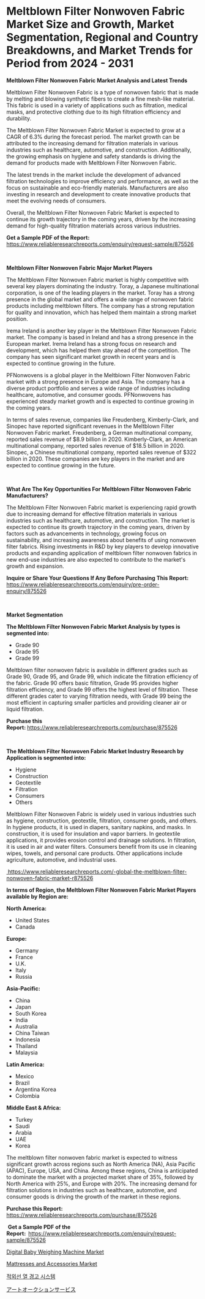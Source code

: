 <p><h1>Meltblown Filter Nonwoven Fabric Market Size and Growth, Market Segmentation, Regional and Country Breakdowns, and Market Trends for Period from 2024 -  2031</h1></p><p><strong>Meltblown Filter Nonwoven Fabric Market Analysis and Latest Trends</strong></p>
<p><p>Meltblown Filter Nonwoven Fabric is a type of nonwoven fabric that is made by melting and blowing synthetic fibers to create a fine mesh-like material. This fabric is used in a variety of applications such as filtration, medical masks, and protective clothing due to its high filtration efficiency and durability.</p><p>The Meltblown Filter Nonwoven Fabric Market is expected to grow at a CAGR of 6.3% during the forecast period. The market growth can be attributed to the increasing demand for filtration materials in various industries such as healthcare, automotive, and construction. Additionally, the growing emphasis on hygiene and safety standards is driving the demand for products made with Meltblown Filter Nonwoven Fabric.</p><p>The latest trends in the market include the development of advanced filtration technologies to improve efficiency and performance, as well as the focus on sustainable and eco-friendly materials. Manufacturers are also investing in research and development to create innovative products that meet the evolving needs of consumers.</p><p>Overall, the Meltblown Filter Nonwoven Fabric Market is expected to continue its growth trajectory in the coming years, driven by the increasing demand for high-quality filtration materials across various industries.</p></p>
<p><strong>Get a Sample PDF of the Report:&nbsp;</strong> <a href="https://www.reliableresearchreports.com/enquiry/request-sample/875526">https://www.reliableresearchreports.com/enquiry/request-sample/875526</a></p>
<p>&nbsp;</p>
<p><strong>Meltblown Filter Nonwoven Fabric Major Market Players</strong></p>
<p><p>The Meltblown Filter Nonwoven Fabric market is highly competitive with several key players dominating the industry. Toray, a Japanese multinational corporation, is one of the leading players in the market. Toray has a strong presence in the global market and offers a wide range of nonwoven fabric products including meltblown filters. The company has a strong reputation for quality and innovation, which has helped them maintain a strong market position.</p><p>Irema Ireland is another key player in the Meltblown Filter Nonwoven Fabric market. The company is based in Ireland and has a strong presence in the European market. Irema Ireland has a strong focus on research and development, which has helped them stay ahead of the competition. The company has seen significant market growth in recent years and is expected to continue growing in the future.</p><p>PFNonwovens is a global player in the Meltblown Filter Nonwoven Fabric market with a strong presence in Europe and Asia. The company has a diverse product portfolio and serves a wide range of industries including healthcare, automotive, and consumer goods. PFNonwovens has experienced steady market growth and is expected to continue growing in the coming years.</p><p>In terms of sales revenue, companies like Freudenberg, Kimberly-Clark, and Sinopec have reported significant revenues in the Meltblown Filter Nonwoven Fabric market. Freudenberg, a German multinational company, reported sales revenue of $8.9 billion in 2020. Kimberly-Clark, an American multinational company, reported sales revenue of $18.5 billion in 2020. Sinopec, a Chinese multinational company, reported sales revenue of $322 billion in 2020. These companies are key players in the market and are expected to continue growing in the future.</p></p>
<p>&nbsp;</p>
<p><strong>What Are The Key Opportunities For Meltblown Filter Nonwoven Fabric Manufacturers?</strong></p>
<p><p>The Meltblown Filter Nonwoven Fabric market is experiencing rapid growth due to increasing demand for effective filtration materials in various industries such as healthcare, automotive, and construction. The market is expected to continue its growth trajectory in the coming years, driven by factors such as advancements in technology, growing focus on sustainability, and increasing awareness about benefits of using nonwoven filter fabrics. Rising investments in R&D by key players to develop innovative products and expanding application of meltblown filter nonwoven fabrics in new end-use industries are also expected to contribute to the market's growth and expansion.</p></p>
<p><strong>Inquire or Share Your Questions If Any Before Purchasing This Report:</strong> <a href="https://www.reliableresearchreports.com/enquiry/pre-order-enquiry/875526">https://www.reliableresearchreports.com/enquiry/pre-order-enquiry/875526</a></p>
<p>&nbsp;</p>
<p><strong>Market Segmentation</strong></p>
<p><strong>The Meltblown Filter Nonwoven Fabric Market Analysis by types is segmented into:</strong></p>
<p><ul><li>Grade 90</li><li>Grade 95</li><li>Grade 99</li></ul></p>
<p><p>Meltblown filter nonwoven fabric is available in different grades such as Grade 90, Grade 95, and Grade 99, which indicate the filtration efficiency of the fabric. Grade 90 offers basic filtration, Grade 95 provides higher filtration efficiency, and Grade 99 offers the highest level of filtration. These different grades cater to varying filtration needs, with Grade 99 being the most efficient in capturing smaller particles and providing cleaner air or liquid filtration.</p></p>
<p><strong>Purchase this Report:&nbsp;</strong><a href="https://www.reliableresearchreports.com/purchase/875526">https://www.reliableresearchreports.com/purchase/875526</a></p>
<p>&nbsp;</p>
<p><strong>The Meltblown Filter Nonwoven Fabric Market Industry Research by Application is segmented into:</strong></p>
<p><ul><li>Hygiene</li><li>Construction</li><li>Geotextile</li><li>Filtration</li><li>Consumers</li><li>Others</li></ul></p>
<p><p>Meltblown Filter Nonwoven Fabric is widely used in various industries such as hygiene, construction, geotextile, filtration, consumer goods, and others. In hygiene products, it is used in diapers, sanitary napkins, and masks. In construction, it is used for insulation and vapor barriers. In geotextile applications, it provides erosion control and drainage solutions. In filtration, it is used in air and water filters. Consumers benefit from its use in cleaning wipes, towels, and personal care products. Other applications include agriculture, automotive, and industrial uses.</p></p>
<p><a href="https://www.reliableresearchreports.com/-global-the-meltblown-filter-nonwoven-fabric-market-r875526">&nbsp;https://www.reliableresearchreports.com/-global-the-meltblown-filter-nonwoven-fabric-market-r875526</a></p>
<p><strong>In terms of Region, the Meltblown Filter Nonwoven Fabric Market Players available by Region are:</strong></p>
<p>
    <p> <strong> North America: </strong>
        <ul>
            <li>United States</li>
            <li>Canada</li>
        </ul>
        </p> 
    <p> <strong> Europe: </strong>
        <ul>
            <li>Germany</li>
            <li>France</li>
            <li>U.K.</li>
            <li>Italy</li>
            <li>Russia</li>
        </ul>
        </p> 
    <p> <strong> Asia-Pacific: </strong>
        <ul>
            <li>China</li>
            <li>Japan</li>
            <li>South Korea</li>
            <li>India</li>
            <li>Australia</li>
            <li>China Taiwan</li>
            <li>Indonesia</li>
            <li>Thailand</li>
            <li>Malaysia</li>
        </ul>
        </p> 
    <p> <strong> Latin America: </strong>
        <ul>
            <li>Mexico</li>
            <li>Brazil</li>
            <li>Argentina Korea</li>
            <li>Colombia</li>
        </ul>
        </p> 
    <p> <strong> Middle East & Africa: </strong>
        <ul>
            <li>Turkey</li>
            <li>Saudi</li>
            <li>Arabia</li>
            <li>UAE</li>
            <li>Korea</li>
        </ul>
    </p>
    </p>
<p><p>The meltblown filter nonwoven fabric market is expected to witness significant growth across regions such as North America (NA), Asia Pacific (APAC), Europe, USA, and China. Among these regions, China is anticipated to dominate the market with a projected market share of 35%, followed by North America with 25%, and Europe with 20%. The increasing demand for filtration solutions in industries such as healthcare, automotive, and consumer goods is driving the growth of the market in these regions.</p></p>
<p><strong>Purchase this Report: </strong><a href="https://www.reliableresearchreports.com/purchase/875526">https://www.reliableresearchreports.com/purchase/875526</a></p>
<p>&nbsp;<strong>Get a Sample PDF of the Report:&nbsp;&nbsp;</strong><a href="https://www.reliableresearchreports.com/enquiry/request-sample/875526">https://www.reliableresearchreports.com/enquiry/request-sample/875526</a></p>
<p><strong></strong></p>
<p><p><a href="https://www.linkedin.com/pulse/digital-baby-weighing-machine-market-report-reveals-d9g7c">Digital Baby Weighing Machine Market</a></p><p><a href="https://github.com/ElmoRunolfsson2023/Market-Research-Report-List-1/blob/main/mattresses-and-accessories-market.md">Mattresses and Accessories Market</a></p><p><a href="https://medium.com/@londonacobson5656/%EC%A0%81%EC%99%B8%EC%84%A0-%EC%97%B4-%EA%B2%BD%EA%B3%A0-%EC%8B%9C%EC%8A%A4%ED%85%9C-%EC%8B%9C%EC%9E%A5-%EC%A0%90%EC%9C%A0%EC%9C%A8-%EB%B3%80%ED%99%94-%EB%B0%8F-%EC%8B%9C%EC%9E%A5-%EC%84%B1%EC%9E%A5-%ED%8A%B8%EB%A0%8C%EB%93%9C-2024-2031%EB%85%84-192b8db4a67f">적외선 열 경고 시스템</a></p><p><a href="https://medium.com/@teridactyl90/%E3%82%A2%E3%83%BC%E3%83%88%E3%82%AA%E3%83%BC%E3%82%AF%E3%82%B7%E3%83%A7%E3%83%B3%E3%82%B5%E3%83%BC%E3%83%93%E3%82%B9%E5%B8%82%E5%A0%B4-%E7%A8%AE%E9%A1%9E-%E3%82%A2%E3%83%97%E3%83%AA%E3%82%B1%E3%83%BC%E3%82%B7%E3%83%A7%E3%83%B3-%E3%81%8A%E3%82%88%E3%81%B3%E5%9C%B0%E7%90%86%E3%81%AB%E3%82%88%E3%82%8B%E5%8C%85%E6%8B%AC%E7%9A%84%E3%81%AA%E8%A9%95%E4%BE%A1-e5f0dc5f4605">アートオークションサービス</a></p></p>